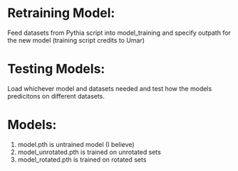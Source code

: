 # Retraining Model:
Feed datasets from Pythia script into model_training and specify outpath for the new model (training script credits to Umar)

# Testing Models:
Load whichever model and datasets needed and test how the models predicitons on different datasets.

# Models:
1. model.pth is untrained model (I believe)
2. model_unrotated.pth is trained on unrotated sets
3. model_rotated.pth is trained on rotated sets
